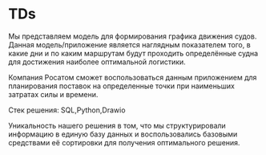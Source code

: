 # TDs

Мы представляем модель для формирования графика движения судов. Данная модель/приложение является наглядным показателем того, в какие дни и по каким маршрутам будут проходить определённые судна для достижения наиболее оптимальной логистики.

Компания Росатом сможет воспользоваться данным приложением для планирования поставок на определенные точки при наименьших затратах силы и времени.

Стек решения: SQL,Python,Drawio

Уникальность нашего решения в том, что мы структурировали информацию в единую базу данных и воспользовались базовыми средствами её сортировки для получения оптимального решения.

